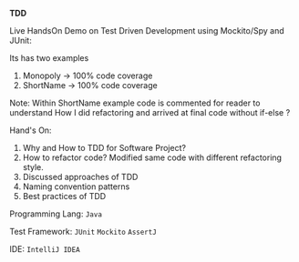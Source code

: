 **TDD**

Live HandsOn Demo on Test Driven Development using Mockito/Spy and JUnit:

Its has two examples
1. Monopoly -> 100% code coverage
2. ShortName -> 100% code coverage

Note: Within ShortName example code is commented for reader to understand How I did refactoring and arrived at final code without if-else ?

Hand's On: 
1. Why and How to TDD for Software Project?
2. How to refactor code? Modified same code with different refactoring style.
3. Discussed approaches of TDD
4. Naming convention patterns
5. Best practices of TDD


Programming Lang:
`Java`

Test Framework:
`JUnit`
`Mockito`
`AssertJ`

IDE:
`IntelliJ IDEA`





